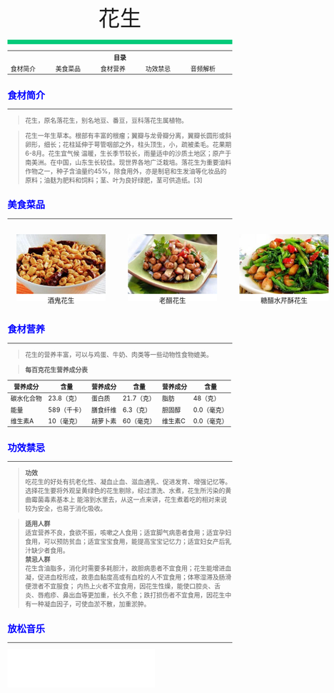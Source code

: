 <div align="center">
    <font face="黑体" size="8">花生</font>
</div></br>
<div style="background-color: #00CA79;height: 10px"></div>

<table style="border:none;">
    <tr>
        <th colspan="5"style="border:none;width: 850px">
            目录
        </th>
    </tr>
    <tr style="width: 500px; border:none;">
        <td style="border:none">
        食材简介
        </td>
        <td style="border:none">
        美食菜品
        </td>
        <td style="border:none">
        食材营养
        </td>
        <td style="border:none">
        功效禁忌
        </td>
        <td style="border:none">
        音频解析
        </td>
    </tr>
</table>

## <font color="blue">食材简介</font>

---

>花生，原名落花生，别名地豆、番豆，豆科落花生属植物。

>花生一年生草本。根部有丰富的根瘤；翼瓣与龙骨瓣分离，翼瓣长圆形或斜卵形，细长；花柱延伸于萼管咽部之外，柱头顶生，小，疏被柔毛。花果期6-8月。花生宜气候
温暖，生长季节较长，雨量适中的沙质土地区；原产于南美洲。在中国，山东生长较佳。现世界各地广泛栽培。落花生为重要油料作物之一，种子含油量约45%，除食用外，亦是制皂和生发油等化妆品的原料；油麸为肥料和饲料；茎、叶为良好绿肥，茎可供造纸。[3]

## <font color="blue">美食菜品</font>

---

<div style="background: aquamarine;position: absolute;">
    <div style="background-color: white;width: 200px;height: 150px;margin: 20px;position: absolute;">
        <img src="../../../img/materials-dishes/花生/酒鬼花生.jpg";width="100%";height="80%">
        <div style="font-size:15px;text-align: center;font-family: 'Bookman Old Style'">酒鬼花生</div>
    </div>
    <div style="background: white;width: 200px;height: 150px;margin:20px;position: absolute;left: 250px;">
         <img src="../../../img/materials-dishes/花生/老醋花生.jpg";width="100%";height="70%">
        <div style="font-size:15px;text-align: center;font-family: 'Bookman Old Style'">老醋花生</div>
    </div>
    <div style="background-color: white;width: 200px;height: 150px;margin: 20px;position: absolute;left: 500px;">
        <img src="../../../img/materials-dishes/花生/糖醋水芹酥花生.jpg";width="100%";height="80%">
        <div style="font-size:15px;text-align: center;font-family: 'Bookman Old Style'">糖醋水芹酥花生</div>
    </div>
    <div style="background: white;width: 200px;height: 150px;margin:20px;position: absolute;left: 750px;">
         <img src="../../../img/materials-dishes/花生/焦糖花生酥.jpg";width="100%";height="70%">
        <div style="font-size:15px;text-align: center;font-family: 'Bookman Old Style'">焦糖花生酥</div>
    </div>
<div style="background: white;width: 200px;height: 150px;margin:20px;position: absolute;left: 1000px;">
         <img src="../../../img/materials-dishes/花生/花生芝麻酥糖.jpg";width="100%";height="70%">
        <div style="font-size:15px;text-align: center;font-family: 'Bookman Old Style'">花生芝麻酥糖</div>
    </div>
</div>

<br>
<br>
<br>
<br>
<br>
<br>
<br>
<br>
<br>
<br>
<br>

## <font color="blue">食材营养</font>

---

>花生的营养丰富，可以与鸡蛋、牛奶、肉类等一些动物性食物媲美。

>**每百克花生营养成分表**<br>

| 营养成分  | 含量      | 营养成分 | 含量      | 营养成分 | 含量      |
|-------|---------|------|---------|------|---------|
| 碳水化合物 | 23.8（克） | 蛋白质  | 21.7（克） | 脂肪   | 48（克）   |
| 能量    | 589（千卡） | 膳食纤维 | 6.3（克）  | 胆固醇  | 0.0（毫克） |
| 维生素A  | 10（毫克）  | 胡萝卜素 | 60（毫克）  | 维生素C | 0.0（毫克） |

## <font color="blue">功效禁忌</font>

---
>**功效**<br>
> 吃花生的好处有抗老化性、凝血止血、滋血通乳、促进发育、增强记忆等。选择花生要将外观呈黄绿色的花生剔除，经过漂洗、水煮，花生所污染的黄曲霉菌毒素基本上
能溶到水里去，从这一点来讲，花生煮着吃的相对来说较为安全，也易于消化吸收。

>**适用人群**<br>
适宜营养不良，食欲不振，咳嗽之人食用；适宜脚气病患者食用；适宜孕妇食用，可以预防贫血；适宜宝宝食用，能提高宝宝记忆力；适宜妇女产后乳汁缺少者食用。<br>
>**禁忌人群**<br>
> 花生含油脂多，消化时需要多耗胆汁，故胆病患者不宜食用；花生能增进血凝，促进血栓形成，故患血黏度高或有血栓的人不宜食用；体寒湿滞及肠滑便泄者不宜服食；
内热上火者不宜食用，因花生性燥，能使口腔炎、舌炎、唇疱疹、鼻出血等更加重，长久不愈；跌打损伤者不宜食用，因花生中有一种凝血因子，可使血淤不散，加重淤肿。

## <font color="blue">放松音乐</font>

---

<iframe frameborder="no" border="0" marginwidth="0" marginheight="0" width=330 height=86 src="//music.163.com/outchain/player?type=2&id=1893321422&auto=1&height=66"></iframe>




<br>
<br>
<br>
<br>
<br>